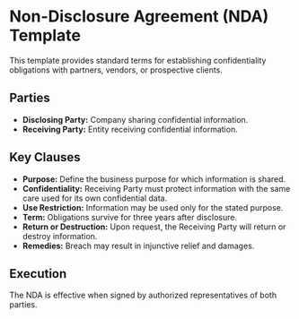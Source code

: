 # Non-Disclosure Agreement (NDA) Template

This template provides standard terms for establishing confidentiality obligations with partners, vendors, or prospective clients.

## Parties
- **Disclosing Party:** Company sharing confidential information.
- **Receiving Party:** Entity receiving confidential information.

## Key Clauses
- **Purpose:** Define the business purpose for which information is shared.
- **Confidentiality:** Receiving Party must protect information with the same care used for its own confidential data.
- **Use Restriction:** Information may be used only for the stated purpose.
- **Term:** Obligations survive for three years after disclosure.
- **Return or Destruction:** Upon request, the Receiving Party will return or destroy information.
- **Remedies:** Breach may result in injunctive relief and damages.

## Execution
The NDA is effective when signed by authorized representatives of both parties.

